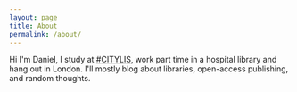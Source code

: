 ```yaml
---
layout: page
title: About
permalink: /about/
---
```

Hi I'm Daniel, I study at [#CITYLIS](http://www.city.ac.uk/department-library-information-science/information-studies), work part time in a hospital library and hang out in London. I'll mostly blog about libraries, open-access publishing, and random thoughts.

